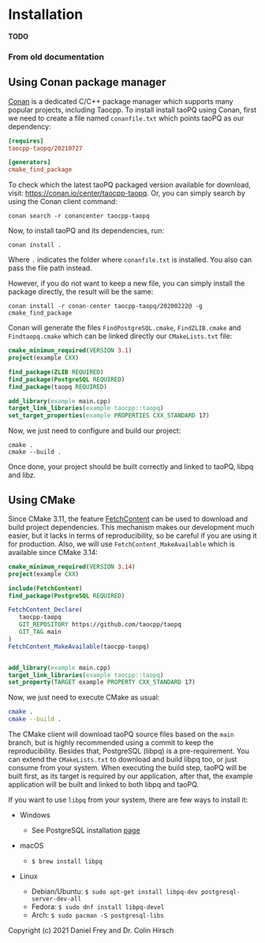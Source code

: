 # Installation

**TODO**

### From old documentation

## Using Conan package manager

[Conan](https://conan.io) is a dedicated C/C++ package manager which supports many popular projects, including Taocpp.
To install install taoPQ using Conan, first we need to create a file named ``conanfile.txt`` which points taoPQ as our dependency:

```ini
[requires]
taocpp-taopq/20210727

[generators]
cmake_find_package
```

To check which the latest taoPQ packaged version available for download, visit: https://conan.io/center/taocpp-taopq.
Or, you can simply search by using the Conan client command:

    conan search -r conancenter taocpp-taopq

Now, to install taoPQ and its dependencies, run:

    conan install .

Where `.` indicates the folder where `conanfile.txt` is installed. You also can pass the file path instead.

However, if you do not want to keep a new file, you can simply install the package directly, the result will be the same:

    conan install -r conan-center taocpp-taopq/20200222@ -g cmake_find_package

Conan will generate the files `FindPostgreSQL.cmake`, `FindZLIB.cmake` and `Findtaopq.cmake` which can be linked directly our `CMakeLists.txt` file:


```cmake
cmake_minimum_required(VERSION 3.1)
project(example CXX)

find_package(ZLIB REQUIRED)
find_package(PostgreSQL REQUIRED)
find_package(taopq REQUIRED)

add_library(example main.cpp)
target_link_libraries(example taocpp::taopq)
set_target_properties(example PROPERTIES CXX_STANDARD 17)
```

Now, we just need to configure and build our project:

    cmake .
    cmake --build .

Once done, your project should be built correctly and linked to taoPQ, libpq and libz.


## Using CMake

Since CMake 3.11, the feature [FetchContent](https://cmake.org/cmake/help/latest/module/FetchContent.html) can be used to download and build project dependencies.
This mechanism makes our development much easier, but it lacks in terms of reproducibility, so be careful if you are using it for production. Also, we will use `FetchContent_MakeAvailable` which is available since CMake 3.14:

```cmake
cmake_minimum_required(VERSION 3.14)
project(example CXX)

include(FetchContent)
find_package(PostgreSQL REQUIRED)

FetchContent_Declare(
   taocpp-taopq
   GIT_REPOSITORY https://github.com/taocpp/taopq
   GIT_TAG main
)
FetchContent_MakeAvailable(taocpp-taopq)


add_library(example main.cpp)
target_link_libraries(example taocpp::taopq)
set_property(TARGET example PROPERTY CXX_STANDARD 17)
```

Now, we just need to execute CMake as usual:

```sh
cmake .
cmake --build .
```

The CMake client will download taoPQ source files based on the `main` branch, but is highly recommended using a commit to keep the reproducibility.
Besides that, PostgreSQL (libpq) is a pre-requirement. You can extend the `CMakeLists.txt` to download and build libpq too, or just consume from your system.
When executing the build step, taoPQ will be built first, as its target is required by our application, after that, the example application will be built and linked to both libpq and taoPQ.

If you want to use `libpq` from your system, there are few ways to install it:

* Windows
   * See PostgreSQL installation [page](https://www.postgresql.org/docs/current/install-win32.html)

* macOS
   * `$ brew install libpq`

* Linux
    * Debian/Ubuntu: `$ sudo apt-get install libpq-dev postgresql-server-dev-all`
    * Fedora: `$ sudo dnf install libpq-devel`
    * Arch: `$ sudo pacman -S postgresql-libs`

Copyright (c) 2021 Daniel Frey and Dr. Colin Hirsch

